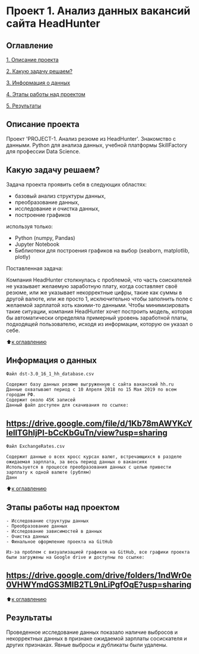 # Проект 1. Анализ данных вакансий сайта HeadHunter

## Оглавление

[1. Описание проекта](https://github.com/JaneKilpi/sf_ds_jane/tree/main/project_1_gh/README.md#Описание-проекта)

[2. Какую задачу решаем?](https://github.com/JaneKilpi/sf_ds_jane/tree/main/project_1_gh/README.md#Какую-задачу-решаем)

[3. Информация о данных](https://github.com/JaneKilpi/sf_ds_jane/tree/main/project_1_gh/README.md#Информация-о-данных)

[4. Этапы работы над проектом](https://github.com/JaneKilpi/sf_ds_jane/tree/main/project_1_gh/README.md#Этапы-работы-над-проектом)

[5. Результаты](https://github.com/JaneKilpi/sf_ds_jane/tree/main/project_1_gh/README.md#Результаты)

## Описание проекта

Проект 'PROJECT-1. Анализ резюме из HeadHunter'. Знакомство с данными. Python для анализа данных, учебной платформы SkillFactory для профессии Data Science.

## Какую задачу решаем?

Задача проекта проявить себя в следующих областях:
- базовый анализ структуры данных,
- преобразование данных,
- исследование и очистка данных,
- построение графиков

используя только:

* Python (numpy, Pandas)
* Jupyter Notebook
* Библиотеки для построения графиков на выбор (seaborn, matplotlib, plotly) 

Поставленная задача:

Компания HeadHunter столкнулась с проблемой, что часть соискателей не указывает желаемую заработную плату, когда составляет своё резюме, или же указывает некорректные цифры, такие как суммы в другой валюте, или же просто 1, исключительно чтобы заполнить поле с желаемой зарплатой хоть какими-то данными. Чтобы минимизировать такие ситуации, компания HeadHunter хочет построить модель, которая бы автоматически определяла примерный уровень заработной платы, подходящей пользователю, исходя из информации, которую он указал о себе.

:arrow_up:[к оглавлению](https://github.com/JaneKilpi/sf_ds_jane/tree/main/project_1_gh/README.md#Оглавление)

## Информация о данных

    Файл dst-3.0_16_1_hh_database.csv

    Содержит базу данных резюме выгруженную с сайта ваканский hh.ru
    Данные охватывают период с 10 Апреля 2018 по 15 Мая 2019 по всем городам РФ.
    Содержит около 45К записей
    Данный файл доступен для скачивания по ссылке:
## https://drive.google.com/file/d/1Kb78mAWYKcYlellTGhIjPI-bCcKbGuTn/view?usp=sharing
    Файл ExchangeRates.csv

    Содержит данные о всех кросс курсах валют, встречающихся в разделе ожидаемая зарплата, за весь период данных о вакансиях
    Используется в процессе преобразования данных с целью привести зарплату к одной валюте (рублям)
    Данн 
:arrow_up:[к оглавлению](https://github.com/JaneKilpi/sf_ds_jane/tree/main/project_1_gh/README.md#Оглавление)

## Этапы работы над проектом

    - Исследование структуры данных
    - Преобразование данных
    - Исследование зависимостей в данных
    - Очистка данных
    - Финальное оформление проекта на GitHub
    
    Из-за проблем с визуализацией графиков на GitHub, все графики проекта были загружены на Google drive и доступны по ссылке:  
## https://drive.google.com/drive/folders/1ndWr0e0VHWYmdGS3MIB2TL9nLiPgfOqE?usp=sharing
:arrow_up:[к оглавлению](https://github.com/JaneKilpi/sf_ds_jane/tree/main/project_1_gh/README.md#Оглавление)

## Результаты

Проведенное исследование данных показало наличие выбросов и некорректных данных в признаке ожидаемой зарплаты сосискателя и других признаках. Явные выбросы и дубликаты были удалены. 
